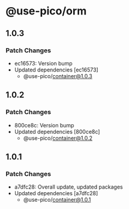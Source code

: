 # @use-pico/orm

## 1.0.3

### Patch Changes

- ec16573: Version bump
- Updated dependencies [ec16573]
  - @use-pico/container@1.0.3

## 1.0.2

### Patch Changes

- 800ce8c: Version bump
- Updated dependencies [800ce8c]
  - @use-pico/container@1.0.2

## 1.0.1

### Patch Changes

- a7dfc28: Overall update, updated packages
- Updated dependencies [a7dfc28]
  - @use-pico/container@1.0.1
